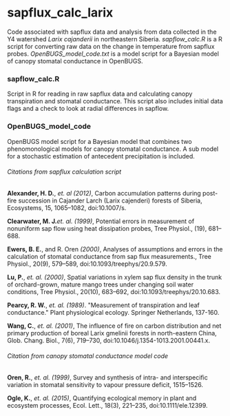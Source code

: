 # sapflux_calc_larix

Code associated with sapflux data and analysis from data collected in the Y4 watershed _Larix cajanderii_ in northeastern Siberia. _sapflow_calc.R_ is a R script for converting raw data on the change in temperature from sapflux probes. _OpenBUGS_model_code.txt_ is a model script for a Bayesian model of canopy stomatal conductance in OpenBUGS. 

### sapflow_calc.R
Script in R for reading in raw sapflux data and calculating canopy transpiration and stomatal conductance. This script also includes initial data flags and a check to look at radial differences in sapflow.



### OpenBUGS_model_code
OpenBUGS model script for a Bayesian model that combines two phenomonological models for canopy stomatal conductance. A sub model for a stochastic estimation of antecedent precipitation is included. 

###### Citations from sapflux calculation script

**Alexander, H. D.**, _et. al_ _(2012)_, Carbon accumulation patterns during post-fire succession in Cajander Larch (Larix cajenderi) forests of Siberia, Ecosystems, 15, 1065–1082, doi:10.1007/s.

**Clearwater, M. J.**_et. al._ _(1999)_, Potential errors in measurement of nonuniform sap flow using heat dissipation probes, Tree Physiol., (19), 681–688.


**Ewers, B. E.**, and R. Oren _(2000)_, Analyses of assumptions and errors in the calculation of stomatal conductance from sap flux measurements., Tree Physiol., 20(9), 579–589, doi:10.1093/treephys/20.9.579.

**Lu, P.**, _et. al._ _(2000)_, Spatial variations in xylem sap flux density in the trunk of orchard-grown, mature mango trees under changing soil water conditions, Tree Physiol., 20(10), 683–692, doi:10.1093/treephys/20.10.683.

**Pearcy, R. W.**, _et. al._ _(1989)_. "Measurement of transpiration and leaf conductance." Plant physiological ecology. Springer Netherlands, 137-160.

**Wang, C.**, _et. al._ _(2001)_, The influence of fire on carbon distribution and net primary production of boreal Larix gmelinii forests in north-eastern China, Glob. Chang. Biol., 7(6), 719–730, doi:10.1046/j.1354-1013.2001.00441.x.

###### Citation from canopy stomatal conductance model code

**Oren, R.**, _et. al._ _(1999)_, Survey and synthesis of intra- and interspecific variation in stomatal sensitivity to vapour pressure deficit, 1515–1526.

**Ogle, K.**, _et. al._ _(2015)_, Quantifying ecological memory in plant and ecosystem processes, Ecol. Lett., 18(3), 221–235, doi:10.1111/ele.12399.
